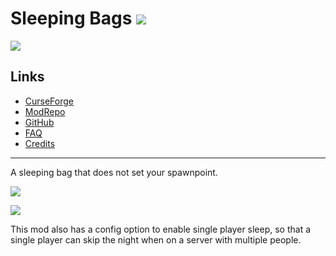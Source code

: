 # Sleeping Bags ![](http://cf.way2muchnoise.eu/full_384485_downloads.svg)
![](http://cf.way2muchnoise.eu/versions/384485.svg)

## Links
- [CurseForge](https://www.curseforge.com/minecraft/mc-mods/sleeping-bags)
- [ModRepo](https://modrepo.de/minecraft/sleeping_bags/overview)
- [GitHub](https://github.com/henkelmax/sleeping-bags)
- [FAQ](https://modrepo.de/minecraft/sleeping_bags/faq)
- [Credits](https://modrepo.de/minecraft/sleeping_bags/credits)

---

A sleeping bag that does not set your spawnpoint.

![](https://i.imgur.com/ZsiwECS.png)

![](https://media.giphy.com/media/f6VfJVX6ioGCNqQekV/giphy.gif)

This mod also has a config option to enable single player sleep, so that a single player can skip the night when on a server with multiple people.